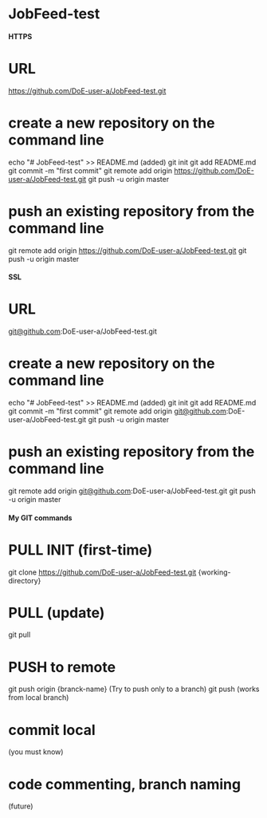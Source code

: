# JobFeed-test

#### HTTPS ############################################

# URL

https://github.com/DoE-user-a/JobFeed-test.git

# create a new repository on the command line

echo "# JobFeed-test" >> README.md (added)
git init
git add README.md
git commit -m "first commit"
git remote add origin https://github.com/DoE-user-a/JobFeed-test.git
git push -u origin master

# push an existing repository from the command line

git remote add origin https://github.com/DoE-user-a/JobFeed-test.git
git push -u origin master

#### SSL ##############################################

# URL

git@github.com:DoE-user-a/JobFeed-test.git

# create a new repository on the command line

echo "# JobFeed-test" >> README.md (added)
git init
git add README.md
git commit -m "first commit"
git remote add origin git@github.com:DoE-user-a/JobFeed-test.git
git push -u origin master


# push an existing repository from the command line

git remote add origin git@github.com:DoE-user-a/JobFeed-test.git
git push -u origin master

#### My GIT commands #################################


# PULL INIT (first-time)
git clone https://github.com/DoE-user-a/JobFeed-test.git {working-directory}


# PULL (update)
git pull


# PUSH to remote
git push origin {branck-name} (Try to push only to a branch)
git push (works from local branch)

# commit local
(you must know)

# code commenting, branch naming
(future)